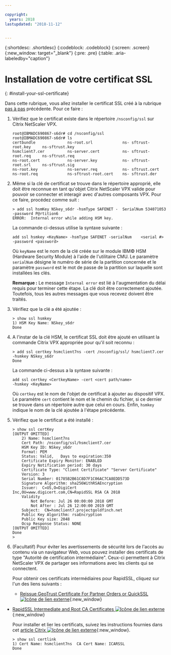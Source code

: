 ```yaml
---

copyright:
  years: 2018
lastupdated: "2018-11-12"


---
```


{:shortdesc: .shortdesc}
{:codeblock: .codeblock}
{:screen: .screen}
{:new_window: target="_blank"}
{:pre: .pre}
{:table: .aria-labeledby="caption"}

# Installation de votre certificat SSL
{: #install-your-ssl-certificate}

Dans cette rubrique, vous allez installer le certificat SSL créé à la rubrique [pas à pas](/docs/infrastructure/citrix-netscaler-vpx?topic=citrix-netscaler-vpx-deploying-and-configuring-the-ibm-hardware-security-module-hsm-with-citrix-netscaler-vpx) précédente. Pour ce faire :

1.	Vérifiez que le certificat existe dans le répertoire `/nsconfig/ssl` sur Citrix NetScaler VPX.

	```
	root@IBMADC690867-s6dr# cd /nsconfig/ssl
	root@IBMADC690867-s6dr# ls
	certbundle              ns-root.srl             ns-	sftrust-root.key     ns-sftrust.key
	hsmclient7.cer          ns-server.cert          ns-	sftrust-root.req     ns-sftrust.req
	ns-root.cert            ns-server.key           ns-	sftrust-root.srl     ns-sftrust.sig
	ns-root.key             ns-server.req           ns-	sftrust.cert
	ns-root.req             ns-sftrust-root.cert    ns-	sftrust.der
	```

2.	Même si la clé de certificat se trouve dans le répertoire approprié, elle doit être reconnue en tant qu'objet Citrix NetScaler VPX valide pour pouvoir se connecter et interagir avec d'autres composants VPX. Pour ce faire, procédez comme suit :

	```
	> add ssl hsmKey NSkey_s6dr -hsmType SAFENET -	SerialNum 534071053 -password P@rtition6
	ERROR:  Internal error while adding HSM key.
	```

	La commande ci-dessus utilise la syntaxe suivante :

	```
	add ssl hsmkey <KeyName> -hsmType SAFENET -serialNum 	<serial #> -password <password>
	```

	Où `keyName` est le nom de la clé créée sur le module IBM© HSM (Hardware Security Module) à l'aide de l'utilitaire CMU. Le paramètre `serialNum` désigne le numéro de série de la partition concernée et le paramètre `password` est le mot de passe de la partition sur laquelle sont installées les clés.

	**Remarque :** Le message `Internal error` est lié à l'augmentation du délai requis pour terminer cette étape. La clé doit être correctement ajoutée. Toutefois, tous les autres messages que vous recevez doivent être traités.

3.	Vérifiez que la clé a été ajoutée :

	```
	> show ssl hsmkey
	1) HSM Key Name: NSkey_s6dr
 	Done
	```

4.	A l'instar de la clé HSM, le certificat SSL doit être ajouté en utilisant la commande Citrix VPX appropriée pour qu'il soit reconnu :

	```
	> add ssl certkey hsmclient7ns -cert /nsconfig/ssl/	hsmclient7.cer -hsmkey NSkey_s6dr
	Done
	```

	La commande ci-dessus a la syntaxe suivante :

	```
	add ssl certkey <CertkeyName> -cert <cert path/name>
	-hsmkey <KeyName>
	```

	Où `certkey` est le nom de l'objet de certificat à ajouter au dispositif VPX. Le paramètre `cert` contient le nom et le chemin du fichier, si ce dernier se trouve dans un répertoire autre que celui en cours. Enfin, `hsmkey` indique le nom de la clé ajoutée à l'étape précédente.

5.	Vérifiez que le certificat a été installé :

	```
	> show ssl certKey
	[OUTPUT OMITTED]
		2) Name: hsmclient7ns
		Cert Path: /nsconfig/ssl/hsmclient7.cer
		HSM Key ID: NSkey_s6dr
		Format: PEM
		Status: Valid,   Days to expiration:350
		Certificate Expiry Monitor: ENABLED
		Expiry Notification period: 30 days
		Certificate Type: "Client Certificate" "Server Certificate"
		Version: 3
		Serial Number: 01785B2B61C8D7F1C06AC7CA8EDD573D
		Signature Algorithm: sha256WithRSAEncryption
		Issuer:  C=US,O=DigiCert
	Inc,OU=www.digicert.com,CN=RapidSSL RSA CA 2018
		Validity
			Not Before: Jul 26 00:00:00 2018 GMT
			Not After : Jul 26 12:00:00 2019 GMT
		Subject:  CN=hsmclient7.projectgoldfinch.net
		Public Key Algorithm: rsaEncryption
		Public Key size: 2048
		Ocsp Response Status: NONE
	[OUTPUT OMITTED]
	Done
	>
	```

6.	(Facultatif) Pour éviter les avertissements de sécurité lors de l'accès au contenu via un navigateur Web, vous pouvez installer des certificats de type "Autorité de certification intermédiaire". Ceux-ci permettent à Citrix NetScaler VPX de partager ses informations avec les clients qui se connectent.

	Pour obtenir ces certificats intermédiaires pour RapidSSL, cliquez sur l'un des liens suivants :

	* [Reissue GeoTrust Certificate For Partner Orders or QuickSSL ![Icône de lien externe](../../icons/launch-glyph.svg "Icône de lien externe")](https://knowledge.digicert.com/solution/SO5989.html){:new_window}
  * [RapidSSL Intermediate and Root CA Certificates ![Icône de lien externe](../../icons/launch-glyph.svg "Icône de lien externe")](https://knowledge.digicert.com/generalinformation/INFO1548.html#links){:new_window}

	Pour installer et lier les certificats, suivez les instructions fournies dans cet [article Citrix ![Icône de lien externe](../../icons/launch-glyph.svg "Icône de lien externe")](https://support.citrix.com/article/CTX114146){:new_window}.

	```
	> show ssl certlink
	1) Cert Name: hsmclient7ns  CA Cert Name: ICARSSL
	Done
	```
